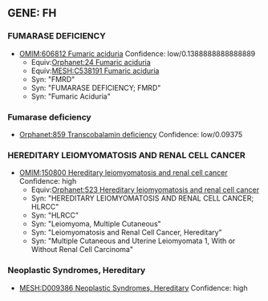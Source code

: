 
## GENE: FH

### FUMARASE DEFICIENCY
 * [OMIM:606812 Fumaric aciduria](http://beta.monarchinitiative.org/disease/OMIM:606812) Confidence: low/0.1388888888888889
    * Equiv:[Orphanet:24 Fumaric aciduria](http://beta.monarchinitiative.org/disease/Orphanet:24)
    * Equiv:[MESH:C538191 Fumaric aciduria](http://beta.monarchinitiative.org/disease/MESH:C538191)
    * Syn: "FMRD"
    * Syn: "FUMARASE DEFICIENCY; FMRD"
    * Syn: "Fumaric Aciduria"

### Fumarase deficiency
 * [Orphanet:859 Transcobalamin deficiency](http://beta.monarchinitiative.org/disease/Orphanet:859) Confidence: low/0.09375

### HEREDITARY LEIOMYOMATOSIS AND RENAL CELL CANCER
 * [OMIM:150800 Hereditary leiomyomatosis and renal cell cancer](http://beta.monarchinitiative.org/disease/OMIM:150800) Confidence: high
    * Equiv:[Orphanet:523 Hereditary leiomyomatosis and renal cell cancer](http://beta.monarchinitiative.org/disease/Orphanet:523)
    * Syn: "HEREDITARY LEIOMYOMATOSIS AND RENAL CELL CANCER; HLRCC"
    * Syn: "HLRCC"
    * Syn: "Leiomyoma, Multiple Cutaneous"
    * Syn: "Leiomyomatosis and Renal Cell Cancer, Hereditary"
    * Syn: "Multiple Cutaneous and Uterine Leiomyomata 1, With or Without Renal Cell Carcinoma"

### Neoplastic Syndromes, Hereditary
 * [MESH:D009386 Neoplastic Syndromes, Hereditary](http://beta.monarchinitiative.org/disease/MESH:D009386) Confidence: high
